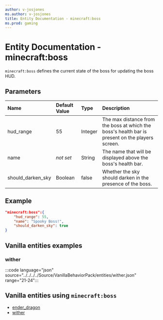 ```yaml
---
author: v-josjones
ms.author: v-josjones
title: Entity Documentation - minecraft:boss
ms.prod: gaming
---
```


# Entity Documentation - minecraft:boss

`minecraft:boss` defines the current state of the boss for updating the boss HUD.

## Parameters

|Name |Default Value  |Type  |Description  |
|:----------|:----------|:----------|:----------|
| hud_range| 55| Integer| The max distance from the boss at which the boss's health bar is present on the players screen. |
| name|*not set* | String| The name that will be displayed above the boss's health bar. |
|should_darken_sky| Boolean| false| Whether the sky should darken in the presence of the boss. |

## Example

```json
"minecraft:boss":{
    "hud_range": 55,
    "name": "Spooky Boss!",
    "should_darken_sky": true
}
```

## Vanilla entities examples

### wither

:::code language="json" source="../../../../Source/VanillaBehaviorPack/entities/wither.json" range="21-24":::

## Vanilla entities using `minecraft:boss`

- [ender_dragon](../../../../Source/VanillaBehaviorPack_Snippets/entities/ender_dragon.md)
- [wither](../../../../Source/VanillaBehaviorPack_Snippets/entities/wither.md)
